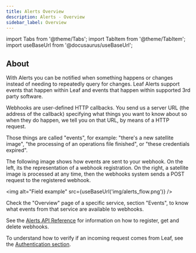 ```yaml
---
title: Alerts Overview
description: Alerts - Overview
sidebar_label: Overview
---
```


import Tabs from '@theme/Tabs';
import TabItem from '@theme/TabItem';
import useBaseUrl from '@docusaurus/useBaseUrl';

## About

With Alerts you can be notified when something happens or changes instead of needing to repeatedly query for changes. 
Leaf Alerts support events that happen within Leaf and events that happen within supported 3rd party software. 

Webhooks are user-defined HTTP callbacks. You send us a server URL (the address of
the callback) specifying what things you want to know about so when they do happen,
we tell you on that URL, by means of a HTTP request.

Those things are called "events", for example: "there's a new satellite image",
"the processing of an operations file finished", or "these credentials expired".

The following image shows how events are sent to your webhook. On the left, its
the representation of a webhook registration. On the right, a satellite image
is processed at any time, then the webhooks system sends a POST request to the
registered webhook.

<img alt="Field example" src={useBaseUrl('img/alerts_flow.png')} />

Check the "Overview" page of a specific service, section "Events", to know what
events from that service are available to webhooks.

See the [Alerts API Reference][alerts_endpoints] for information on how to
register, get and delete webhooks.

To understand how to verify if an incoming request comes from Leaf, see the [Authentication section][alerts_auth].


[alerts_endpoints]: alerts_endpoints.md
[alerts_auth]: alerts_authentication.md
